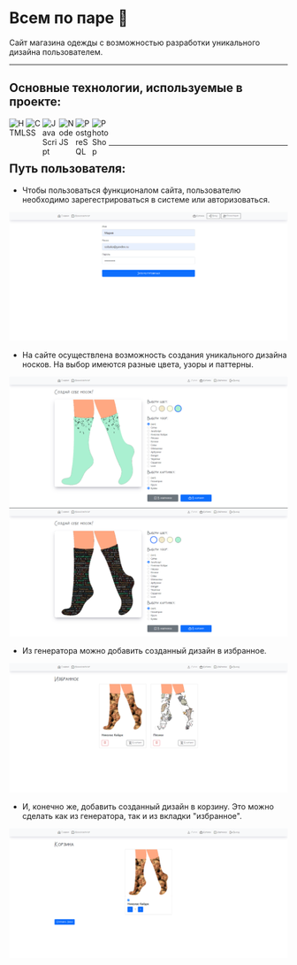 # Всем по паре 🧦
Сайт магазина одежды с возможностью разработки уникального дизайна пользователем.

___

## Основные технологии, используемые в проекте:
<img align="left" alt="HTML" width="30px" src="https://img.icons8.com/color/344/html-5--v1.png" />
<img align="left" alt="CSS" width="30px" src="https://img.icons8.com/color/344/css3.png" />
<img align="left" alt="JavaScript" width="30px" src="https://img.icons8.com/color/344/javascript--v2.png" />
<img align="left" alt="NodeJS" width="30px" src="https://img.icons8.com/fluency/344/node-js.png" />
<img align="left" alt="PostgreSQL" width="30px" src="https://img.icons8.com/color/344/postgreesql.png" />
<img align="left" alt="PhotoShop" width="30px" src="https://img.icons8.com/color/344/adobe-photoshop--v1.png" />
<br/>
<br/>

___

## Путь пользователя:
- Чтобы пользоваться функционалом сайта, пользователю необходимо зарегестрироваться в системе или авторизоваться. 

![auth](https://github.com/mazaytsevs/SockSite/blob/main/screens/reg.png?raw=true)
- На сайте осуществлена возможность создания уникального дизайна носков. На выбор имеются разные цвета, узоры и паттерны.


![generator](https://github.com/mazaytsevs/SockSite/blob/main/screens/gen1.png?raw=true)
![generator](https://github.com/mazaytsevs/SockSite/blob/main/screens/gen2.png?raw=true)

- Из генератора можно добавить созданный дизайн в избранное.


![favourires](https://github.com/mazaytsevs/SockSite/blob/main/screens/fav.png?raw=true)
- И, конечно же, добавить созданный дизайн в корзину. Это можно сделать как из генератора, так и из вкладки "избранное".


![cart](https://github.com/mazaytsevs/SockSite/blob/main/screens/cart.png?raw=true)
